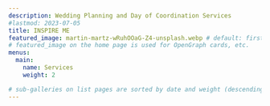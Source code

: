 ```yaml
---
description: Wedding Planning and Day of Coordination Services
#lastmod: 2023-07-05
title: INSPIRE ME
featured_image: martin-martz-wRuhOOaG-Z4-unsplash.webp # default: first image in this directory
# featured_image on the home page is used for OpenGraph cards, etc.
menus:
  main:
    name: Services
    weight: 2

# sub-galleries on list pages are sorted by date and weight (descending)
---
```

